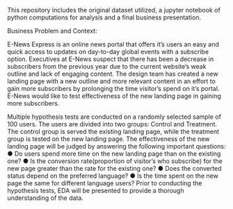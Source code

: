 This repository includes the original dataset utilized, a jupyter notebook of python computations for analysis and a final business presentation.

Business Problem and Context:

E-News Express is an online news portal that offers it’s users an easy and quick access to updates on
day-to-day global events with a subscribe option.
Executives at E-News suspect that there has been a decrease in subscribers from the previous year due to
the current website’s weak outline and lack of engaging content.
The design team has created a new landing page with a new outline and more relevant content in an
effort to gain more subscribers by prolonging the time visitor’s spend on it’s portal.
E-News would like to test effectiveness of the new landing page in gaining more subscribers.

Multiple hypothesis tests are conducted on a randomly selected sample of 100 users. The users are
divided into two groups: Control and Treatment. The control group is served the existing landing page,
while the treatment group is tested on the new landing page. The effectiveness of the new landing
page will be judged by answering the following important questions:
● Do users spend more time on the new landing page than on the existing one?
● Is the conversion rate(proportion of visitor’s who subscribe) for the new page greater than the rate
for the existing one?
● Does the converted status depend on the preferred language?
● Is the time spent on the new page the same for different language users?
Prior to conducting the hypothesis tests, EDA will be presented to provide a thorough understanding of
the data.
